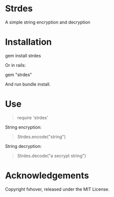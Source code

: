 Strdes
======

A simple string encryption and decryption

Installation
============

gem install strdes

Or in rails:

gem "strdes"

And run bundle install. 

Use
====
> require 'strdes'


String encryption:
  
> Strdes.encode("string")

String decryption:
  
> Strdes.decode("a secrypt string")

Acknowledgements
================
Copyright fxhover, released under the MIT License.

